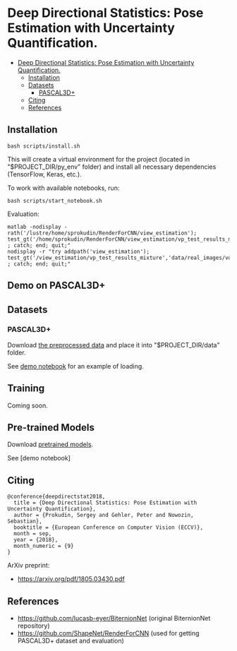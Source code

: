# Deep Directional Statistics: Pose Estimation with Uncertainty Quantification.


 * [Deep Directional Statistics: Pose Estimation with Uncertainty Quantification.](#deep-direct-stat)
    * [Installation](#installation)
    * [Datasets](#datasets)
        * [PASCAL3D+](#pascal3d)
    * [Citing](#citing)
    * [References](#refs)

## Installation  

```
bash scripts/install.sh
```

This will create a virtual environment for the project (located in 
"$PROJECT_DIR/py_env" folder) and install all necessary dependencies 
(TensorFlow, Keras, etc.).

To work with available notebooks, run:

```
bash scripts/start_notebook.sh
```

Evaluation:
```
matlab -nodisplay -rath('/lustre/home/sprokudin/RenderForCNN/view_estimation'); test_gt('/home/sprokudin/RenderForCNN/view_estimation/vp_test_results_mixture','/lustre/home/sprokudin/RenderForCNN/data/real_images/voc12val_easy_gt_bbox'); ; catch; end; quit;"
nodisplay -r "try addpath('view_estimation'); test_gt('/view_estimation/vp_test_results_mixture','data/real_images/voc12val_easy_gt_bbox'); ; catch; end; quit;"
```
## Demo on PASCAL3D+

## Datasets

### PASCAL3D+

Download [the preprocessed data](https://drive.google.com/open?id=1bDcISYXmCcTqZhhCX-bhTuUCmEH1Q8YF) and place it into "$PROJECT_DIR/data" folder.

See [demo notebook](https://github.com/sergeyprokudin/deep_direct_stat/blob/master/notebooks/PASCAL3D%2B%20data%20loading%20example.ipynb)
for an example of loading.


## Training

Coming soon.


## Pre-trained Models

Download [pretrained models](https://drive.google.com/file/d/1H29OVZn5jdlQDQt6_R7eK7WOEinmgxcy/view?usp=sharing).

See [demo notebook]

## Citing

```
@conference{deepdirectstat2018,
  title = {Deep Directional Statistics: Pose Estimation with Uncertainty Quantification},
  author = {Prokudin, Sergey and Gehler, Peter and Nowozin, Sebastian},
  booktitle = {European Conference on Computer Vision (ECCV)},
  month = sep,
  year = {2018},
  month_numeric = {9}
}
```

ArXiv preprint:

 - https://arxiv.org/pdf/1805.03430.pdf

## References 

 - https://github.com/lucasb-eyer/BiternionNet (original BiternionNet repository)
 - https://github.com/ShapeNet/RenderForCNN (used for getting PASCAL3D+ dataset and evaluation)



